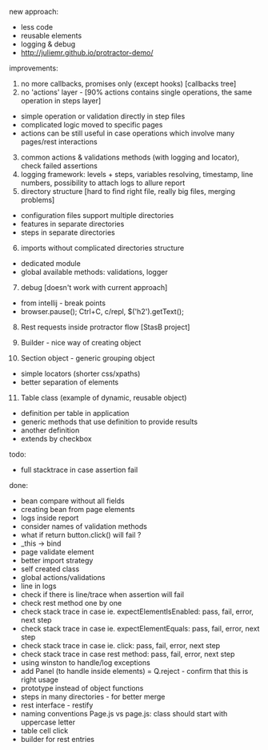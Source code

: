 new approach:
- less code
- reusable elements
- logging & debug
- http://juliemr.github.io/protractor-demo/


improvements:
1. no more callbacks, promises only (except hooks) [callbacks tree]
2. no 'actions' layer - [90% actions contains single operations, the same operation in steps layer]
- simple operation or validation directly in step files
- complicated logic moved to specific pages
- actions can be still useful in case operations which involve many pages/rest interactions
3. common actions & validations methods (with logging and locator), check failed assertions
4. logging framework: levels + steps, variables resolving, timestamp, line numbers, possibility to attach logs to allure report
5. directory structure [hard to find right file, really big files, merging problems]
- configuration files support multiple directories
- features in separate directories
- steps in separate directories
6. imports without complicated directories structure
- dedicated module
- global available methods: validations, logger
7. debug [doesn't work with current approach]
- from intellij - break points
- browser.pause(); Ctrl+C, c/repl, $('h2').getText();

8. Rest requests inside protractor flow [StasB project]
9. Builder - nice way of creating object

10. Section object - generic grouping object
- simple locators (shorter css/xpaths)
- better separation of elements
11. Table class (example of dynamic, reusable object)
- definition per table in application
- generic methods that use definition to provide results
- another definition
- extends by checkbox



todo:
- full stacktrace in case assertion fail

done:
+ bean compare without all fields
+ creating bean from page elements
+ logs inside report
+ consider names of validation methods
+ what if return button.click() will fail ?
+ _this -> bind
+ page validate element
+ better import strategy
+ self created class
+ global actions/validations
+ line in logs
+ check if there is line/trace when assertion will fail
+ check rest method one by one
+ check stack trace in case ie. expectElementIsEnabled: pass, fail, error, next step
+ check stack trace in case ie. expectElementEquals: pass, fail, error, next step
+ check stack trace in case ie. click: pass, fail, error, next step
+ check stack trace in case rest method: pass, fail, error, next step
+ using winston to handle/log exceptions
+ add Panel (to handle inside elements)
= Q.reject - confirm that this is right usage
+ prototype instead of object functions
+ steps in many directories - for better merge
+ rest interface - restify
+ naming conventions Page.js vs page.js: class should start with uppercase letter
+ table cell click
+ builder for rest entries
